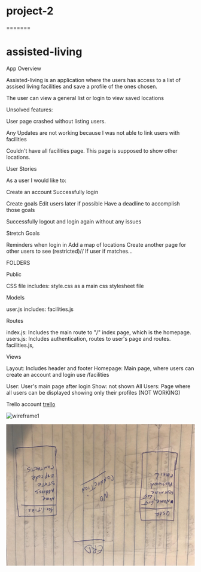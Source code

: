 
# project-2
=======
# assisted-living
App Overview

Assisted-living  is an application where the users has access to a list of assised living facilities and save a profile of the ones chosen.

The user can view a general list or login to view saved locations


Unsolved features:

User page crashed without listing users.

Any Updates are not working because I was not able to link users with facilities

Couldn't have all facilities page. This page is supposed to show other locations.

User Stories

As a user I would like to:

Create an account
Successfully login

Create goals
Edit users later if possible
Have a deadline to accomplish those goals

Successfully logout and login again without any issues

Stretch Goals

Reminders when login in
Add a map of locations
Create another page for other users to see (restricted)// If user if matches...


FOLDERS

Public

CSS file includes:
style.css as a main css stylesheet file
 
Models

user.js includes:
facilities.js

Routes

index.js: Includes the main route to "/" index page, which is the homepage.
users.js: Includes authentication, routes to user's page and routes.
facilities.js, 

Views

Layout: Includes header and footer
Homepage: Main page, where users can create an account and login  use /facilities

User: User's main page after login
Show: not shown
All Users: Page where all users can be displayed showing only their profiles (NOT WORKING)





 Trello account [trello](https://trello.com/b/aLDTbqDu/wdi-project-2) 

 ![wireframe1](https://i.imgur.com/YN3uKTj.png)

 ![ERD](https://github.com/Savvyscript/assisted-living/blob/master/public/images/ERD.JPG)


